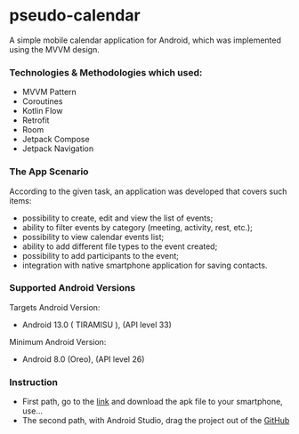# pseudo-calendar

A simple mobile calendar application for Android, which was implemented using the MVVM design.


### Technologies & Methodologies which used:

- MVVM Pattern
- Coroutines
- Kotlin Flow  
- Retrofit
- Room
- Jetpack Compose
- Jetpack Navigation

### The App Scenario

According to the given task, an application was developed that covers such items:
- possibility to create, edit and view the list of events;
- ability to filter events by category (meeting, activity, rest, etc.);
- possibility to view calendar events list;
- ability to add different file types to the event created;
- possibility to add participants to the event;
- integration with native smartphone application for saving contacts.

### Supported Android Versions

Targets Android Version:
- Android 13.0 ( TIRAMISU ), (API level 33)

Minimum Android Version:
- Android 8.0 (Oreo), (API level 26)

### Instruction

- First path, go to the [link](https://appdistribution.firebase.dev/i/eb9f61b3351b9d48) and download the apk file to your smartphone, use... 
- The second path, with Android Studio, drag the project out of the [GitHub](https://github.com/Sk1droWWW/pseudo-calendar)
